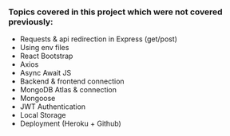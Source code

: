 ### Topics covered in this project which were not covered previously:
- Requests & api redirection in Express (get/post)
- Using env files
- React Bootstrap
- Axios
- Async Await JS
- Backend & frontend connection
- MongoDB Atlas & connection
- Mongoose
- JWT Authentication
- Local Storage
- Deployment (Heroku + Github)
